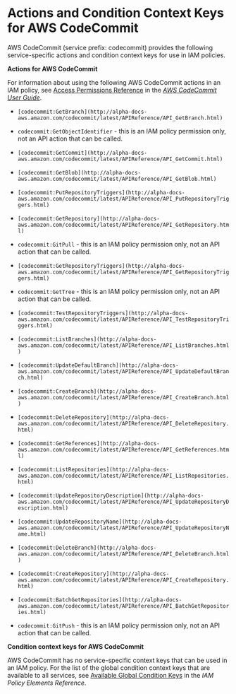 # Actions and Condition Context Keys for AWS CodeCommit<a name="list_codecommit"></a>

AWS CodeCommit \(service prefix: codecommit\) provides the following service\-specific actions and condition context keys for use in IAM policies\.

**Actions for AWS CodeCommit**

For information about using the following AWS CodeCommit actions in an IAM policy, see [Access Permissions Reference](http://alpha-docs-aws.amazon.com/codecommit/latest/userguide/access-permissions.html) in the *[AWS CodeCommit User Guide](http://alpha-docs-aws.amazon.com/codecommit/latest/userguide/)*\.

+ `[codecommit:GetBranch](http://alpha-docs-aws.amazon.com/codecommit/latest/APIReference/API_GetBranch.html)`

+ `codecommit:GetObjectIdentifier` \- this is an IAM policy permission only, not an API action that can be called\.

+ `[codecommit:GetCommit](http://alpha-docs-aws.amazon.com/codecommit/latest/APIReference/API_GetCommit.html)`

+ `[codecommit:GetBlob](http://alpha-docs-aws.amazon.com/codecommit/latest/APIReference/API_GetBlob.html)`

+ `[codecommit:PutRepositoryTriggers](http://alpha-docs-aws.amazon.com/codecommit/latest/APIReference/API_PutRepositoryTriggers.html)`

+ `[codecommit:GetRepository](http://alpha-docs-aws.amazon.com/codecommit/latest/APIReference/API_GetRepository.html)`

+ `codecommit:GitPull` \- this is an IAM policy permission only, not an API action that can be called\.

+ `[codecommit:GetRepositoryTriggers](http://alpha-docs-aws.amazon.com/codecommit/latest/APIReference/API_GetRepositoryTriggers.html)`

+ `codecommit:GetTree` \- this is an IAM policy permission only, not an API action that can be called\.

+ `[codecommit:TestRepositoryTriggers](http://alpha-docs-aws.amazon.com/codecommit/latest/APIReference/API_TestRepositoryTriggers.html)`

+ `[codecommit:ListBranches](http://alpha-docs-aws.amazon.com/codecommit/latest/APIReference/API_ListBranches.html)`

+ `[codecommit:UpdateDefaultBranch](http://alpha-docs-aws.amazon.com/codecommit/latest/APIReference/API_UpdateDefaultBranch.html)`

+ `[codecommit:CreateBranch](http://alpha-docs-aws.amazon.com/codecommit/latest/APIReference/API_CreateBranch.html)`

+ `[codecommit:DeleteRepository](http://alpha-docs-aws.amazon.com/codecommit/latest/APIReference/API_DeleteRepository.html)`

+ `[codecommit:GetReferences](http://alpha-docs-aws.amazon.com/codecommit/latest/APIReference/API_GetReferences.html)`

+ `[codecommit:ListRepositories](http://alpha-docs-aws.amazon.com/codecommit/latest/APIReference/API_ListRepositories.html)`

+ `[codecommit:UpdateRepositoryDescription](http://alpha-docs-aws.amazon.com/codecommit/latest/APIReference/API_UpdateRepositoryDescription.html)`

+ `[codecommit:UpdateRepositoryName](http://alpha-docs-aws.amazon.com/codecommit/latest/APIReference/API_UpdateRepositoryName.html)`

+ `[codecommit:DeleteBranch](http://alpha-docs-aws.amazon.com/codecommit/latest/APIReference/API_DeleteBranch.html)`

+ `[codecommit:CreateRepository](http://alpha-docs-aws.amazon.com/codecommit/latest/APIReference/API_CreateRepository.html)`

+ `[codecommit:BatchGetRepositories](http://alpha-docs-aws.amazon.com/codecommit/latest/APIReference/API_BatchGetRepositories.html)`

+ `codecommit:GitPush` \- this is an IAM policy permission only, not an API action that can be called\.

**Condition context keys for AWS CodeCommit**

AWS CodeCommit has no service\-specific context keys that can be used in an IAM policy\. For the list of the global condition context keys that are available to all services, see [Available Global Condition Keys](reference_policies_condition-keys.md#AvailableKeys) in the *IAM Policy Elements Reference*\.